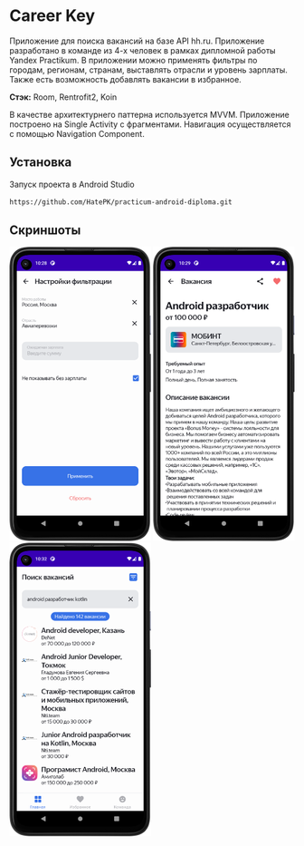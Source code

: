 
# Career Key

Приложение для поиска вакансий на базе API hh.ru. Приложение разработано в команде из 4-х человек в рамках дипломной работы Yandex Practikum. В приложении можно применять фильтры по городам, регионам, странам, выставлять отрасли и уровень зарплаты. Также есть возможность добавлять вакансии в избранное.  

**Стэк:** Room, Rentrofit2, Koin

В качестве архитектурнего паттерна используется MVVM. Приложение построено на Single Activity с фрагментами. Навигация осуществляется с помощью Navigation Component.

## Установка

Запуск проекта в Android Studio

```bash
https://github.com/HatePK/practicum-android-diploma.git
```
    
## Скриншоты
<p float="left">
    <img src="https://github.com/HatePK/practicum-android-diploma/blob/main/Screenshot_20240319_012903.png" width="250"> 
    <img src="https://github.com/HatePK/practicum-android-diploma/blob/main/Screenshot_20240319_012959.png" width="250"> 
    <img src="https://github.com/HatePK/practicum-android-diploma/blob/main/Screenshot_20240319_013206.png" width="250"> 
</p> 
